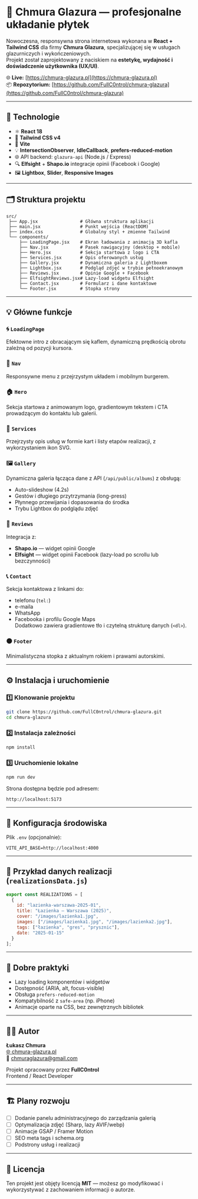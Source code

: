# 🧱 Chmura Glazura — profesjonalne układanie płytek

Nowoczesna, responsywna strona internetowa wykonana w **React + Tailwind CSS** dla firmy **Chmura Glazura**, specjalizującej się w usługach glazurniczych i wykończeniowych.  
Projekt został zaprojektowany z naciskiem na **estetykę, wydajność i doświadczenie użytkownika (UX/UI)**.

🌐 **Live:** [https://chmura-glazura.pl](https://chmura-glazura.pl)  
📦 **Repozytorium:** [https://github.com/FullC0ntrol/chmura-glazura](https://github.com/FullC0ntrol/chmura-glazura)

---

## 🚀 Technologie

- ⚛️ **React 18**
- 💨 **Tailwind CSS v4**
- 🔗 **Vite**
- 💡 **IntersectionObserver**, **IdleCallback**, **prefers-reduced-motion**
- 🌐 API backend: `glazura-api` (Node.js / Express)
- 🔍 **Elfsight** + **Shapo.io** integracje opinii (Facebook i Google)
- 🖼️ **Lightbox**, **Slider**, **Responsive Images**

---

## 🗂️ Struktura projektu

```
src/
 ├── App.jsx                # Główna struktura aplikacji
 ├── main.jsx               # Punkt wejścia (ReactDOM)
 ├── index.css              # Globalny styl + zmienne Tailwind
 └── components/
     ├── LoadingPage.jsx    # Ekran ładowania z animacją 3D kafla
     ├── Nav.jsx            # Pasek nawigacyjny (desktop + mobile)
     ├── Hero.jsx           # Sekcja startowa z logo i CTA
     ├── Services.jsx       # Opis oferowanych usług
     ├── Gallery.jsx        # Dynamiczna galeria z Lightboxem
     ├── Lightbox.jsx       # Podgląd zdjęć w trybie pełnoekranowym
     ├── Reviews.jsx        # Opinie Google + Facebook
     ├── ElfsightReviews.jsx# Lazy-load widgetu Elfsight
     ├── Contact.jsx        # Formularz i dane kontaktowe
     └── Footer.jsx         # Stopka strony
```

---

## 💡 Główne funkcje

### 🌀 `LoadingPage`
Efektowne intro z obracającym się kaflem, dynamiczną prędkością obrotu zależną od pozycji kursora.

### 🧭 `Nav`
Responsywne menu z przejrzystym układem i mobilnym burgerem.

### 🏠 `Hero`
Sekcja startowa z animowanym logo, gradientowym tekstem i CTA prowadzącym do kontaktu lub galerii.

### 🧰 `Services`
Przejrzysty opis usług w formie kart i listy etapów realizacji, z wykorzystaniem ikon SVG.

### 🖼️ `Gallery`
Dynamiczna galeria łącząca dane z API (`/api/public/albums`) z obsługą:
- Auto-slideshow (4.2s)
- Gestów i długiego przytrzymania (long-press)
- Płynnego przewijania i dopasowania do środka
- Trybu Lightbox do podglądu zdjęć

### 💬 `Reviews`
Integracja z:
- **Shapo.io** — widget opinii Google
- **Elfsight** — widget opinii Facebook (lazy-load po scrollu lub bezczynności)

### 📞 `Contact`
Sekcja kontaktowa z linkami do:
- telefonu (`tel:`)
- e-maila
- WhatsApp
- Facebooka i profilu Google Maps  
Dodatkowo zawiera gradientowe tło i czytelną strukturę danych (`<dl>`).

### ⚫ `Footer`
Minimalistyczna stopka z aktualnym rokiem i prawami autorskimi.

---

## ⚙️ Instalacja i uruchomienie

### 1️⃣ Klonowanie projektu
```bash
git clone https://github.com/FullC0ntrol/chmura-glazura.git
cd chmura-glazura
```

### 2️⃣ Instalacja zależności
```bash
npm install
```

### 3️⃣ Uruchomienie lokalne
```bash
npm run dev
```
Strona dostępna będzie pod adresem:
```
http://localhost:5173
```

---

## 🔧 Konfiguracja środowiska

Plik `.env` (opcjonalnie):
```env
VITE_API_BASE=http://localhost:4000
```

---

## 📸 Przykład danych realizacji (`realizationsData.js`)

```js
export const REALIZATIONS = [
  {
    id: "lazienka-warszawa-2025-01",
    title: "Łazienka – Warszawa (2025)",
    cover: "/images/lazienka1.jpg",
    images: ["/images/lazienka1.jpg", "/images/lazienka2.jpg"],
    tags: ["łazienka", "gres", "prysznic"],
    date: "2025-01-15"
  }
];
```

---

## 🧠 Dobre praktyki

- Lazy loading komponentów i widgetów
- Dostępność (ARIA, alt, focus-visible)
- Obsługa `prefers-reduced-motion`
- Kompatybilność z `safe-area` (np. iPhone)
- Animacje oparte na CSS, bez zewnętrznych bibliotek

---

## 🧑‍💻 Autor

**Łukasz Chmura**  
[🌐 chmura-glazura.pl](https://chmura-glazura.pl)  
📧 [chmuraglazura@gmail.com](mailto:chmuraglazura@gmail.com)

Projekt opracowany przez **FullC0ntrol**  
Frontend / React Developer

---

## 🏗️ Plany rozwoju

- [ ] Dodanie panelu administracyjnego do zarządzania galerią  
- [ ] Optymalizacja zdjęć (Sharp, lazy AVIF/webp)  
- [ ] Animacje GSAP / Framer Motion  
- [ ] SEO meta tags i schema.org  
- [ ] Podstrony usług i realizacji

---

## 📄 Licencja

Ten projekt jest objęty licencją **MIT** — możesz go modyfikować i wykorzystywać z zachowaniem informacji o autorze.
